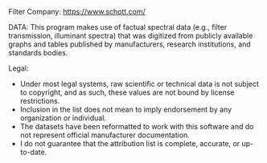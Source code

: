 Filter Company: https://www.schott.com/

DATA:
This program makes use of factual spectral data (e.g., filter transmission, illuminant spectra) that 
was digitized from publicly available graphs and tables published by manufacturers, research institutions, 
and standards bodies. 

Legal:
- Under most legal systems, raw scientific or technical data is not subject to copyright, and as such, 
these values are not bound by license restrictions. 
- Inclusion in the list does not mean to imply endorsement by any organization or individual.
- The datasets have been reformatted to work with this software and do not represent official manufacturer documentation. 
- I do not guarantee that the attribution list is complete, accurate, or up-to-date.